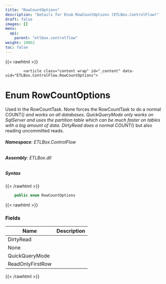 ```yaml
---
title: "RowCountOptions"
description: "Details for Enum RowCountOptions (ETLBox.ControlFlow)"
draft: false
images: []
menu:
  api:
    parent: "etlbox.controlflow"
weight: 10062
toc: false
---
```


{{< rawhtml >}}

            <article class="content wrap" id="_content" data-uid="ETLBox.ControlFlow.RowCountOptions">
  <h1 id="ETLBox_ControlFlow_RowCountOptions" data-uid="ETLBox.ControlFlow.RowCountOptions" class="text-break">Enum RowCountOptions
</h1>
  <div class="markdown level0 summary"><p>Used in the RowCountTask. None forces the RowCountTask to do a normal COUNT(<em>) and works on all databases.
QuickQueryMode only works on SqlServer and uses the partition table which can be much faster on tables with a big amount of data.
DirtyRead does a normal COUNT(</em>) but also reading uncommitted reads.</p>
</div>
  <div class="markdown level0 conceptual"></div>
<h6><strong>Namespace</strong>: ETLBox.ControlFlow</h6>
  <h6><strong>Assembly</strong>: ETLBox.dll</h6>
  <h5 id="ETLBox_ControlFlow_RowCountOptions_syntax">Syntax</h5>
{{< /rawhtml >}}

```C#
    public enum RowCountOptions
```

{{< rawhtml >}}
  <h3 id="fields">Fields
</h3>
  <table class="table table-bordered table-condensed">
    <thead>
      <tr>
        <th>Name</th>
        <th>Description</th>
      </tr>
    <thead>
    <tbody>
      <tr>
        <td id="ETLBox_ControlFlow_RowCountOptions_DirtyRead">DirtyRead</td>
        <td></td>
      </tr>
      <tr>
        <td id="ETLBox_ControlFlow_RowCountOptions_None">None</td>
        <td></td>
      </tr>
      <tr>
        <td id="ETLBox_ControlFlow_RowCountOptions_QuickQueryMode">QuickQueryMode</td>
        <td></td>
      </tr>
      <tr>
        <td id="ETLBox_ControlFlow_RowCountOptions_ReadOnlyFirstRow">ReadOnlyFirstRow</td>
        <td></td>
      </tr>
    </tbody>
  </thead></thead></table>

{{< /rawhtml >}}
